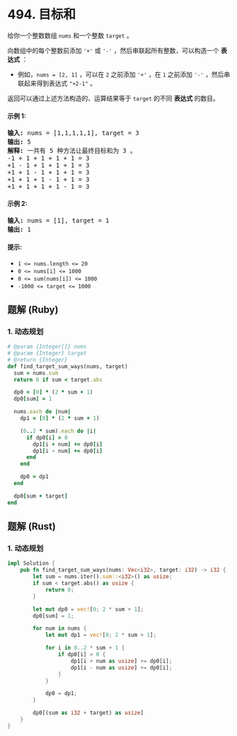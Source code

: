 # 494. 目标和
给你一个整数数组 `nums` 和一个整数 `target` 。

向数组中的每个整数前添加 `'+'` 或 `'-'` ，然后串联起所有整数，可以构造一个 **表达式** ：
* 例如，`nums = [2, 1]` ，可以在 `2` 之前添加 `'+'` ，在 `1` 之前添加 `'-'` ，然后串联起来得到表达式 `"+2-1"` 。

返回可以通过上述方法构造的、运算结果等于 `target` 的不同 **表达式** 的数目。

#### 示例 1:
<pre>
<strong>输入:</strong> nums = [1,1,1,1,1], target = 3
<strong>输出:</strong> 5
<strong>解释:</strong> 一共有 5 种方法让最终目标和为 3 。
-1 + 1 + 1 + 1 + 1 = 3
+1 - 1 + 1 + 1 + 1 = 3
+1 + 1 - 1 + 1 + 1 = 3
+1 + 1 + 1 - 1 + 1 = 3
+1 + 1 + 1 + 1 - 1 = 3
</pre>

#### 示例 2:
<pre>
<strong>输入:</strong> nums = [1], target = 1
<strong>输出:</strong> 1
</pre>

#### 提示:
* `1 <= nums.length <= 20`
* `0 <= nums[i] <= 1000`
* `0 <= sum(nums[i]) <= 1000`
* `-1000 <= target <= 1000`

## 题解 (Ruby)

### 1. 动态规划
```Ruby
# @param {Integer[]} nums
# @param {Integer} target
# @return {Integer}
def find_target_sum_ways(nums, target)
  sum = nums.sum
  return 0 if sum < target.abs

  dp0 = [0] * (2 * sum + 1)
  dp0[sum] = 1

  nums.each do |num|
    dp1 = [0] * (2 * sum + 1)

    (0..2 * sum).each do |i|
      if dp0[i] > 0
        dp1[i + num] += dp0[i]
        dp1[i - num] += dp0[i]
      end
    end

    dp0 = dp1
  end

  dp0[sum + target]
end
```

## 题解 (Rust)

### 1. 动态规划
```Rust
impl Solution {
    pub fn find_target_sum_ways(nums: Vec<i32>, target: i32) -> i32 {
        let sum = nums.iter().sum::<i32>() as usize;
        if sum < target.abs() as usize {
            return 0;
        }

        let mut dp0 = vec![0; 2 * sum + 1];
        dp0[sum] = 1;

        for num in nums {
            let mut dp1 = vec![0; 2 * sum + 1];

            for i in 0..2 * sum + 1 {
                if dp0[i] > 0 {
                    dp1[i + num as usize] += dp0[i];
                    dp1[i - num as usize] += dp0[i];
                }
            }

            dp0 = dp1;
        }

        dp0[(sum as i32 + target) as usize]
    }
}
```
